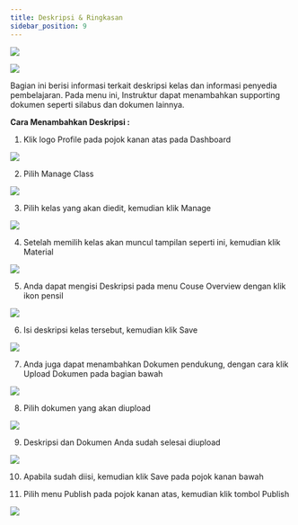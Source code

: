 ```yaml
---
title: Deskripsi & Ringkasan
sidebar_position: 9
---
```

![](/img/degree-lecture-deskripsi.jpg)

![](/img/degree-lecture-deskripsi-2.jpg)

Bagian ini berisi informasi terkait deskripsi kelas dan informasi penyedia pembelajaran. Pada menu ini, Instruktur dapat menambahkan supporting dokumen seperti silabus dan dokumen lainnya.

**Cara Menambahkan Deskripsi :**

1. Klik logo Profile pada pojok kanan atas pada Dashboard

![](/img/d-o-1.jpg)

2. Pilih Manage Class

![](/img/d-o-2.jpg)

3. Pilih kelas yang akan diedit, kemudian klik Manage

![](/img/d-o-3.jpg)

4. Setelah memilih kelas akan muncul tampilan seperti ini, kemudian klik Material

![](/img/d-o-4.jpg)

5. Anda dapat mengisi Deskripsi pada menu Couse Overview dengan klik ikon pensil

![](/img/d-o-5.jpg)

6. Isi deskripsi kelas tersebut, kemudian klik Save

![](/img/d-o-6.jpg)

7. Anda juga dapat menambahkan Dokumen pendukung, dengan cara klik Upload Dokumen pada bagian bawah 

![](/img/d-o-7.jpg)

8. Pilih dokumen yang akan diupload

![](/img/d-o-8.jpg)

9. Deskripsi dan Dokumen Anda sudah selesai diupload

![](/img/d-o-9.jpg)

10. Apabila sudah diisi, kemudian klik Save pada pojok kanan bawah

11. Pilih menu Publish pada pojok kanan atas, kemudian klik tombol Publish

![](/img/degree-lecture-publish.jpg)
